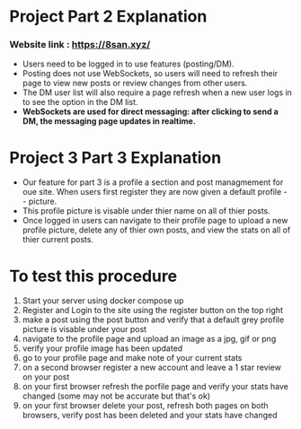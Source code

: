 # Project Part 2 Explanation
### Website link : https://8san.xyz/ 
- Users need to be logged in to use features (posting/DM).
- Posting does not use WebSockets, so users will need to refresh their page to view new posts or review changes from other users.
- The DM user list will also require a page refresh when a new user logs in to see the option in the DM list.
- **WebSockets are used for direct messaging: after clicking to send a DM, the messaging page updates in realtime.**
  

  
# Project 3 Part 3 Explanation
- Our feature for part 3 is a profile a section and post managmement for oue site. When users first register they are now given a default profile - - picture.
- This profile picture is visable under thier name on all of thier posts.
- Once logged in users can navigate to their profile page to upload a new profile picture, delete any of thier own posts, and view the stats on all of thier current posts.


# To test this procedure
1. Start your server using docker compose up
2. Register and Login to the site using the register button on the top right
3. make a post using the post button and verify that a default grey profile picture is visable under your post
4. navigate to the profile page and upload an image as a jpg, gif or png
5. verify your profile image has been updated
6. go to your profile page and make note of your current stats
7. on a second browser register a new account and leave a 1 star review on your post
8. on your first browser refresh the porfile page and verify your stats have changed (some may not be accurate but that's ok)
9. on your first browser delete your post, refresh both pages on both browsers, verify post has been deleted and your stats have changed
